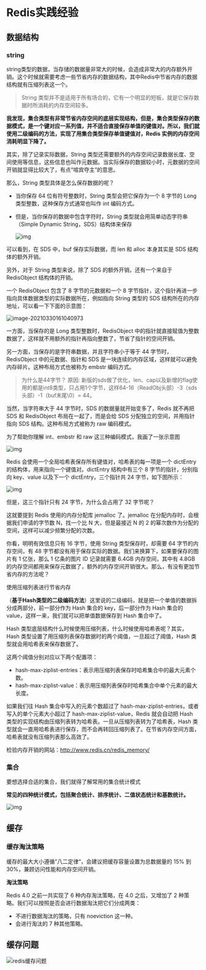 # Redis实践经验



## 数据结构

### string

string类型的数据，当存储的数据量非常大的时候，会造成非常大的内存额外开销。这个时候就需要考虑一些节省内存的数据结构，其中Redis中节省内存的数据结构就有压缩列表这一个。

> String 类型并不是适用于所有场合的，它有一个明显的短板，就是它保存数据时所消耗的内存空间较多。
>

**我发现，集合类型有非常节省内存空间的底层实现结构，但是，集合类型保存的数据模式，是一个键对应一系列值，并不适合直接保存单值的键值对。所以，我们就使用二级编码的方法，实现了用集合类型保存单值键值对，Redis 实例的内存空间消耗明显下降了。**

其实，除了记录实际数据，String 类型还需要额外的内存空间记录数据长度、空间使用等信息，这些信息也叫作元数据。当实际保存的数据较小时，元数据的空间开销就显得比较大了，有点“喧宾夺主”的意思。



那么，String 类型具体是怎么保存数据的呢？

- 当你保存 64 位有符号整数时，String 类型会把它保存为一个 8 字节的 Long 类型整数，这种保存方式通常也叫作 int 编码方式。

- 但是，当你保存的数据中包含字符时，String 类型就会用简单动态字符串（Simple Dynamic String，SDS）结构体来保存

  ![img](https://i.loli.net/2021/03/30/D2sZabUq15lynM7.jpg)

可以看到，在 SDS 中，buf 保存实际数据，而 len 和 alloc 本身其实是 SDS 结构体的额外开销。

另外，对于 String 类型来说，除了 SDS 的额外开销，还有一个来自于 RedisObject 结构体的开销。



一个 RedisObject 包含了 8 字节的元数据和一个 8 字节指针，这个指针再进一步指向具体数据类型的实际数据所在，例如指向 String 类型的 SDS 结构所在的内存地址，可以看一下下面的示意图：

![image-20210330161040973](https://i.loli.net/2021/03/30/uhCWJtZKUezBaDS.png)

一方面，当保存的是 Long 类型整数时，RedisObject 中的指针就直接赋值为整数数据了，这样就不用额外的指针再指向整数了，节省了指针的空间开销。

另一方面，当保存的是字符串数据，并且字符串小于等于 44 字节时，RedisObject 中的元数据、指针和 SDS 是一块连续的内存区域，这样就可以避免内存碎片。这种布局方式也被称为 embstr 编码方式。

> 为什么是44字节？ 原因: 新版的sds做了优化，len、cap以及新增的flag使用的都是int8类型，只占用1个字节，这样64-16（ReadObj头部）-3（sds头部）-1（buf末尾\0）= 44。

当然，当字符串大于 44 字节时，SDS 的数据量就开始变多了，Redis 就不再把 SDS 和 RedisObject 布局在一起了，而是会给 SDS 分配独立的空间，并用指针指向 SDS 结构。这种布局方式被称为 raw 编码模式。



为了帮助你理解 int、embstr 和 raw 这三种编码模式，我画了一张示意图

![img](https://i.loli.net/2021/03/30/WuwGx54mV21DCyL.jpg)



Redis 会使用一个全局哈希表保存所有键值对，哈希表的每一项是一个 dictEntry 的结构体，用来指向一个键值对。dictEntry 结构中有三个 8 字节的指针，分别指向 key、value 以及下一个 dictEntry，三个指针共 24 字节，如下图所示：

![img](https://i.loli.net/2021/03/30/r3UsWAGSRhlznQM.jpg)

但是，这三个指针只有 24 字节，为什么会占用了 32 字节呢？

这就要提到 Redis 使用的内存分配库 jemalloc 了。jemalloc 在分配内存时，会根据我们申请的字节数 N，找一个比 N 大，但是最接近 N 的 2 的幂次数作为分配的空间，这样可以减少频繁分配的次数。



你看，明明有效信息只有 16 字节，使用 String 类型保存时，却需要 64 字节的内存空间，有 48 字节都没有用于保存实际的数据。我们来换算下，如果要保存的图片有 1 亿张，那么 1 亿条的图片 ID 记录就需要 6.4GB 内存空间，其中有 4.8GB 的内存空间都用来保存元数据了，额外的内存空间开销很大。那么，有没有更加节省内存的方法呢？



使用压缩列表进行节省内存

（**基于Hash类型的二级编码方法**）这里说的二级编码，就是把一个单值的数据拆分成两部分，前一部分作为 Hash 集合的 key，后一部分作为 Hash 集合的 value，这样一来，我们就可以把单值数据保存到 Hash 集合中了。



Hash 类型底层结构什么时候使用压缩列表，什么时候使用哈希表呢？其实，Hash 类型设置了用压缩列表保存数据时的两个阈值，一旦超过了阈值，Hash 类型就会用哈希表来保存数据了。

这两个阈值分别对应以下两个配置项：

- hash-max-ziplist-entries：表示用压缩列表保存时哈希集合中的最大元素个数。
- hash-max-ziplist-value：表示用压缩列表保存时哈希集合中单个元素的最大长度。

如果我们往 Hash 集合中写入的元素个数超过了 hash-max-ziplist-entries，或者写入的单个元素大小超过了 hash-max-ziplist-value，Redis 就会自动把 Hash 类型的实现结构由压缩列表转为哈希表。一旦从压缩列表转为了哈希表，Hash 类型就会一直用哈希表进行保存，而不会再转回压缩列表了。在节省内存空间方面，哈希表就没有压缩列表那么高效了。

检验内存开销的网站：http://www.redis.cn/redis_memory/



### 集合

要想选择合适的集合，我们就得了解常用的集合统计模式

**常见的四种统计模式，包括聚合统计、排序统计、二值状态统计和基数统计。**

![img](https://i.loli.net/2021/04/07/UzTiXLs1tFfxQb5.jpg)







## 缓存

### 缓存淘汰策略

缓存的最大大小遵循”八二定律“，会建议把缓存容量设置为总数据量的 15% 到 30%，兼顾访问性能和内存空间开销。

**淘汰策略**

Redis 4.0 之前一共实现了 6 种内存淘汰策略，在 4.0 之后，又增加了 2 种策略。我们可以按照是否会进行数据淘汰把它们分成两类：

- 不进行数据淘汰的策略，只有 noeviction 这一种。
- 会进行淘汰的 7 种其他策略。







## 缓存问题

![redis缓存问题](https://i.loli.net/2021/04/07/sznJQjqISmHtWV8.png)
